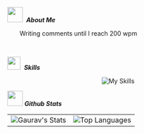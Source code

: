 

<img src="https://media.giphy.com/media/WUlplcMpOCEmTGBtBW/giphy.gif" width="35">&nbsp; ***About Me***

<p>&emsp;&emsp;Writing comments until I reach 200 wpm </p> <br/>


<img src="https://media2.giphy.com/media/QssGEmpkyEOhBCb7e1/giphy.gif?cid=ecf05e47a0n3gi1bfqntqmob8g9aid1oyj2wr3ds3mg700bl&rid=giphy.gif" width ="30">&nbsp; ***Skills***
<div align=center>
  <img src="https://skillicons.dev/icons?i=js,react,nodejs,c,cpp,dotnet,ps,ai,html,css,postgresql,php,git,py,&theme=dark&perline=14" alt="My Skills">
</div>

<img src="https://media.giphy.com/media/iY8CRBdQXODJSCERIr/giphy.gif" width="35">&nbsp;***Github Stats***

  <p align=center> </p>
  <table align=center>
  <tr>
    <td>
      <img src="https://github-readme-stats.vercel.app/api?username=Gaurav-Kafle&show_icons=true&theme=nightowl&hide_border=true&count_private=true&layout=compact" alt="Gaurav's Stats" />
    </td>
    <td>
      <img src="https://github-readme-stats.vercel.app/api/top-langs/?username=Gaurav-Kafle&hide=html&hide_border=true&layout=compact&langs_count=8&theme=tokyonight" alt="Top Languages">
    </td>
  
  </tr>
</table>
  
   

